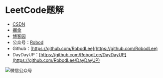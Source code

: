# LeetCode题解

+ [CSDN](https://blog.csdn.net/weixin_43461520)  
+ [掘金](https://juejin.im/user/3175045314120631)  
+ [博客园](https://www.cnblogs.com/robod/)
+ 公众号：[Robod](https://gitee.com/RobodLee/image_store/blob/master/QRcode2.0.png)
+ Github：[https://github.com/RobodLee](https://github.com/RobodLee)
+ DayDayUP：[https://github.com/RobodLee/DayDayUP](https://github.com/RobodLee/DayDayUP)

![微信公众号](https://gitee.com/RobodLee/image_store/raw/master/QRcode2.0.png)